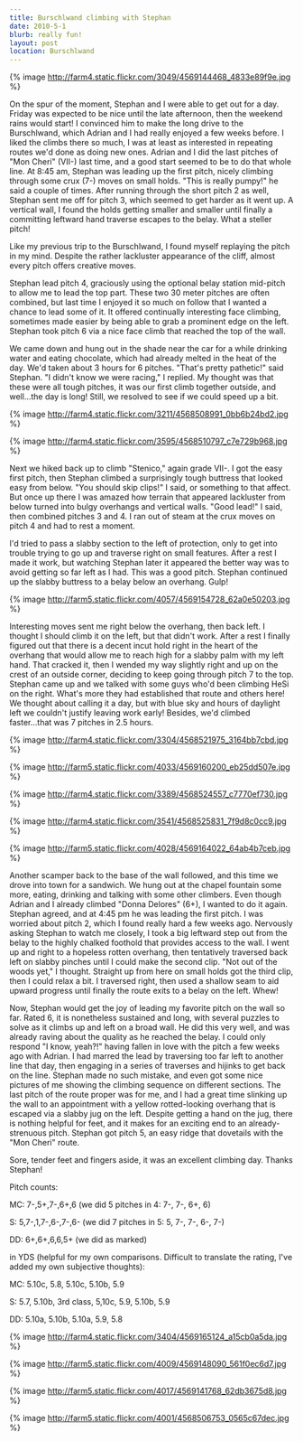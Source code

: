 ```yaml
---
title: Burschlwand climbing with Stephan
date: 2010-5-1
blurb: really fun!
layout: post
location: Burschlwand
---
```


{% image http://farm4.static.flickr.com/3049/4569144468_4833e89f9e.jpg %}
  
  
On the spur of the moment, Stephan and I were able to get out for a day.
Friday was expected to be nice until the late afternoon, then the weekend
rains would start! I convinced him to make the long drive to the Burschlwand,
which Adrian and I had really enjoyed a few weeks before. I liked the climbs
there so much, I was at least as interested in repeating routes we'd done
as doing new ones. Adrian and I did the last pitches of "Mon Cheri" (VII-)
last time, and a good start seemed to be to do that whole line. At 8:45
am, Stephan was leading up the first pitch, nicely climbing through some
crux (7-) moves on small holds. "This is really pumpy!" he said a couple
of times. After running through the short pitch 2 as well, Stephan sent
me off for pitch 3, which seemed to get harder as it went up. A vertical
wall, I found the holds getting smaller and smaller until finally a committing
leftward hand traverse escapes to the belay. What a steller pitch!
  
  
Like my previous trip to the Burschlwand, I found myself replaying the
pitch in my mind. Despite the rather lackluster appearance of the cliff,
almost every pitch offers creative moves.
  
  
Stephan lead pitch 4, graciously using the optional belay station mid-pitch
to allow me to lead the top part. These two 30 meter pitches are often
combined, but last time I enjoyed it so much on follow that I wanted a
chance to lead some of it. It offered continually interesting face climbing,
sometimes made easier by being able to grab a prominent edge on the left.
Stephan took pitch 6 via a nice face climb that reached the top of the
wall.
  
  
We came down and hung out in the shade near the car for a while drinking
water and eating chocolate, which had already melted in the heat of the
day. We'd taken about 3 hours for 6 pitches. "That's pretty pathetic!"
said Stephan. "I didn't know we were racing," I replied. My thought was
that these were all tough pitches, it was our first climb together outside,
and well...the day is long! Still, we resolved to see if we could speed
up a bit.
  
  
{% image http://farm4.static.flickr.com/3211/4568508991_0bb6b24bd2.jpg %}
  
{% image http://farm4.static.flickr.com/3595/4568510797_c7e729b968.jpg %}
  
  
Next we hiked back up to climb "Stenico," again grade VII-. I got the
easy first pitch, then Stephan climbed a surprisingly tough buttress that
looked easy from below. "You should skip clips!" I said, or something to
that affect. But once up there I was amazed how terrain that appeared lackluster
from below turned into bulgy overhangs and vertical walls. "Good lead!"
I said, then combined pitches 3 and 4\. I ran out of steam at the crux moves
on pitch 4 and had to rest a moment.
  
  
I'd tried to pass a slabby section to the left of protection, only to
get into trouble trying to go up and traverse right on small features.
After a rest I made it work, but watching Stephan later it appeared the
better way was to avoid getting so far left as I had. This was a good pitch.
Stephan continued up the slabby buttress to a belay below an overhang.
Gulp!
  
  
{% image http://farm5.static.flickr.com/4057/4569154728_62a0e50203.jpg %}
  
  
Interesting moves sent me right below the overhang, then back left. I
thought I should climb it on the left, but that didn't work. After a rest
I finally figured out that there is a decent incut hold right in the heart
of the overhang that would allow me to reach high for a slabby palm with
my left hand. That cracked it, then I wended my way slightly right and
up on the crest of an outside corner, deciding to keep going through pitch
7 to the top. Stephan came up and we talked with some guys who'd been climbing
HeSi on the right. What's more they had established that route and others
here! We thought about calling it a day, but with blue sky and hours of
daylight left we couldn't justify leaving work early! Besides, we'd climbed
faster...that was 7 pitches in 2.5 hours.
  
  
{% image http://farm4.static.flickr.com/3304/4568521975_3164bb7cbd.jpg %}
  
{% image http://farm5.static.flickr.com/4033/4569160200_eb25dd507e.jpg %}
  
{% image http://farm4.static.flickr.com/3389/4568524557_c7770ef730.jpg %}
  
{% image http://farm4.static.flickr.com/3541/4568525831_7f9d8c0cc9.jpg %}
  
{% image http://farm5.static.flickr.com/4028/4569164022_64ab4b7ceb.jpg %}
  
  
Another scamper back to the base of the wall followed, and this time we
drove into town for a sandwich. We hung out at the chapel fountain some
more, eating, drinking and talking with some other climbers. Even though
Adrian and I already climbed "Donna Delores" (6+), I wanted to do it again.
Stephan agreed, and at 4:45 pm he was leading the first pitch. I was worried
about pitch 2, which I found really hard a few weeks ago. Nervously asking
Stephan to watch me closely, I took a big leftward step out from the belay
to the highly chalked foothold that provides access to the wall. I went
up and right to a hopeless rotten overhang, then tentatively traversed
back left on slabby pinches until I could make the second clip. "Not out
of the woods yet," I thought. Straight up from here on small holds got
the third clip, then I could relax a bit. I traversed right, then used
a shallow seam to aid upward progress until finally the route exits to
a belay on the left. Whew!
  
  
Now, Stephan would get the joy of leading my favorite pitch on the wall
so far. Rated 6, it is nonetheless sustained and long, with several puzzles
to solve as it climbs up and left on a broad wall. He did this very well,
and was already raving about the quality as he reached the belay. I could
only respond "I know, yeah?!" having fallen in love with the pitch a few
weeks ago with Adrian. I had marred the lead by traversing too far left
to another line that day, then engaging in a series of traverses and hijinks
to get back on the line. Stephan made no such mistake, and even got some
nice pictures of me showing the climbing sequence on different sections.
The last pitch of the route proper was for me, and I had a great time slinking
up the wall to an appointment with a yellow rotted-looking overhang that
is escaped via a slabby jug on the left. Despite getting a hand on the
jug, there is nothing helpful for feet, and it makes for an exciting end
to an already-strenuous pitch. Stephan got pitch 5, an easy ridge that
dovetails with the "Mon Cheri" route.
  
  
Sore, tender feet and fingers aside, it was an excellent climbing day.
Thanks Stephan!
  
  
Pitch counts:
  
MC: 7-,5+,7-,6+,6 (we did 5 pitches in 4: 7-, 7-, 6+, 6)
  
S: 5,7-,1,7-,6-,7-,6- (we did 7 pitches in 5: 5, 7-, 7-, 6-, 7-)
  
DD: 6+,6+,6,6,5+ (we did as marked)
  
  
in YDS (helpful for my own comparisons. Difficult to translate the rating,
I've added my own subjective thoughts):
  
MC: 5.10c, 5.8, 5.10c, 5.10b, 5.9
  
S: 5.7, 5.10b, 3rd class, 5,10c, 5.9, 5.10b, 5.9
  
DD: 5.10a, 5.10b, 5.10a, 5.9, 5.8
  
  
{% image http://farm4.static.flickr.com/3404/4569165124_a15cb0a5da.jpg %}
  
{% image http://farm5.static.flickr.com/4009/4569148090_561f0ec6d7.jpg %}
  
{% image http://farm5.static.flickr.com/4017/4569141768_62db3675d8.jpg %}
  
{% image http://farm5.static.flickr.com/4001/4568506753_0565c67dec.jpg %}
